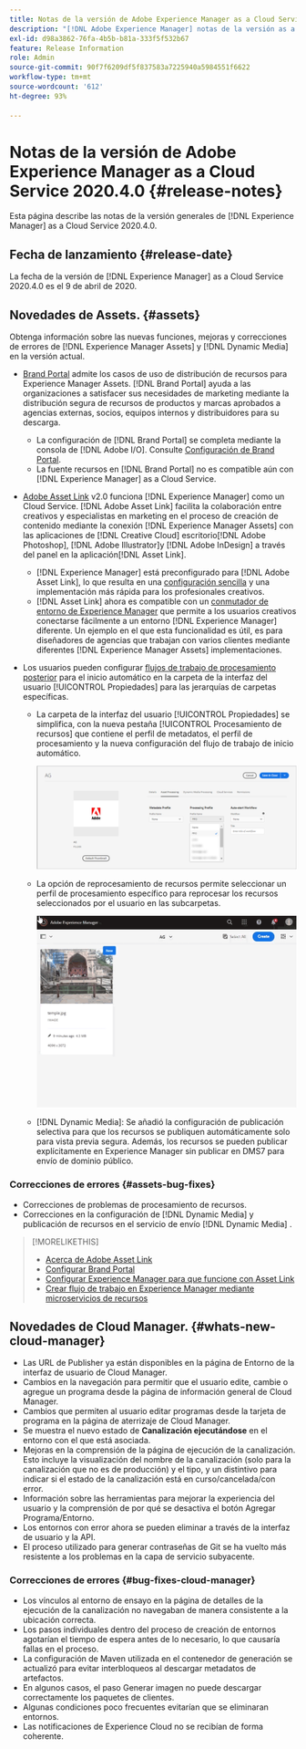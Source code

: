 ```yaml
---
title: Notas de la versión de Adobe Experience Manager as a Cloud Service para 2020.4.0
description: "[!DNL Adobe Experience Manager] notas de la versión as a Cloud Service para 2020.4.0."
exl-id: d98a3862-76fa-4b5b-b81a-333f5f532b67
feature: Release Information
role: Admin
source-git-commit: 90f7f6209df5f837583a7225940a5984551f6622
workflow-type: tm+mt
source-wordcount: '612'
ht-degree: 93%

---
```


# Notas de la versión de Adobe Experience Manager as a Cloud Service 2020.4.0 {#release-notes}

Esta página describe las notas de la versión generales de [!DNL Experience Manager] as a Cloud Service 2020.4.0.

## Fecha de lanzamiento {#release-date}

La fecha de la versión de [!DNL Experience Manager] as a Cloud Service 2020.4.0 es el 9 de abril de 2020.

## Novedades de Assets. {#assets}

Obtenga información sobre las nuevas funciones, mejoras y correcciones de errores de [!DNL Experience Manager Assets] y [!DNL Dynamic Media] en la versión actual.

* [Brand Portal](https://experienceleague.adobe.com/docs/experience-manager-brand-portal/using/home.html) admite los casos de uso de distribución de recursos para Experience Manager Assets. [!DNL Brand Portal] ayuda a las organizaciones a satisfacer sus necesidades de marketing mediante la distribución segura de recursos de productos y marcas aprobados a agencias externas, socios, equipos internos y distribuidores para su descarga.
   * La configuración de [!DNL Brand Portal] se completa mediante la consola de [!DNL Adobe I/O]. Consulte [Configuración de Brand Portal](https://experienceleague.adobe.com/docs/experience-manager-brand-portal/using/publish/configure-aem-assets-with-brand-portal.html).
   * La fuente recursos en [!DNL Brand Portal] no es compatible aún con [!DNL Experience Manager] as a Cloud Service.

* [Adobe Asset Link](https://helpx.adobe.com/es/enterprise/using/adobe-asset-link.html) v2.0 funciona [!DNL Experience Manager] como un Cloud Service. [!DNL Adobe Asset Link] facilita la colaboración entre creativos y especialistas en marketing en el proceso de creación de contenido mediante la conexión [!DNL Experience Manager Assets] con las aplicaciones de [!DNL Creative Cloud] escritorio[!DNL Adobe Photoshop], [!DNL Adobe Illustrator]y [!DNL Adobe InDesign] a través del panel en la aplicación[!DNL Asset Link].
   * [!DNL Experience Manager] está preconfigurado para [!DNL Adobe Asset Link], lo que resulta en una [configuración sencilla](https://helpx.adobe.com/enterprise/using/configure-aem-assets-for-asset-link.html) y una implementación más rápida para los profesionales creativos.
   * [!DNL Asset Link] ahora es compatible con un [conmutador de entorno de Experience Manager](https://helpx.adobe.com/enterprise/using/manage-assets-using-adobe-asset-link.html#UseAdobeAssetLink) que permite a los usuarios creativos conectarse fácilmente a un entorno [!DNL Experience Manager] diferente. Un ejemplo en el que esta funcionalidad es útil, es para diseñadores de agencias que trabajan con varios clientes mediante diferentes [!DNL Experience Manager Assets] implementaciones.

* Los usuarios pueden configurar [flujos de trabajo de procesamiento posterior](/help/assets/asset-microservices-configure-and-use.md#post-processing-workflows) para el inicio automático en la carpeta de la interfaz del usuario [!UICONTROL Propiedades] para las jerarquías de carpetas específicas.
   * La carpeta de la interfaz del usuario [!UICONTROL Propiedades] se simplifica, con la nueva pestaña [!UICONTROL Procesamiento de recursos] que contiene el perfil de metadatos, el perfil de procesamiento y la nueva configuración del flujo de trabajo de inicio automático.

     ![Los perfiles de procesamiento se pueden aplicar fácilmente a las carpetas, y todos los recursos cargados a las carpetas se procesan mediante estos perfiles](/help/assets/assets/asset-processing-folder-properties.png)

   * La opción de reprocesamiento de recursos permite seleccionar un perfil de procesamiento específico para reprocesar los recursos seleccionados por el usuario en las subcarpetas.

     ![Reprocesar los recursos seleccionados con un perfil de procesamiento específico](/help/assets/assets/fpo-existing-asset-reprocess.gif)

   * [!DNL Dynamic Media]: Se añadió la configuración de publicación selectiva para que los recursos se publiquen automáticamente solo para vista previa segura. Además, los recursos se pueden publicar explícitamente en Experience Manager sin publicar en DMS7 para envío de dominio público.

### Correcciones de errores {#assets-bug-fixes}

* Correcciones de problemas de procesamiento de recursos.
* Correcciones en la configuración de [!DNL Dynamic Media] y publicación de recursos en el servicio de envío [!DNL Dynamic Media] .

>[!MORELIKETHIS]
>
>* [Acerca de Adobe Asset Link](https://www.adobe.com/creativecloud/business/enterprise/adobe-asset-link.html)
>* [Configurar Brand Portal](https://experienceleague.adobe.com/docs/experience-manager-brand-portal/using/publish/configure-aem-assets-with-brand-portal.html)
>* [Configurar Experience Manager para que funcione con Asset Link](https://helpx.adobe.com/enterprise/using/configure-aem-assets-for-asset-link.html)
>* [Crear flujo de trabajo en Experience Manager mediante microservicios de recursos](https://experienceleague.adobe.com/docs/experience-manager-cloud-service/assets/manage/asset-microservices-configure-and-use.html#post-processing-workflows)

## Novedades de Cloud Manager. {#whats-new-cloud-manager}

* Las URL de Publisher ya están disponibles en la página de Entorno de la interfaz de usuario de Cloud Manager.
* Cambios en la navegación para permitir que el usuario edite, cambie o agregue un programa desde la página de información general de Cloud Manager.
* Cambios que permiten al usuario editar programas desde la tarjeta de programa en la página de aterrizaje de Cloud Manager.
* Se muestra el nuevo estado de **Canalización ejecutándose** en el entorno con el que está asociada.
* Mejoras en la comprensión de la página de ejecución de la canalización. Esto incluye la visualización del nombre de la canalización (solo para la canalización que no es de producción) y el tipo, y un distintivo para indicar si el estado de la canalización está en curso/cancelada/con error.
* Información sobre las herramientas para mejorar la experiencia del usuario y la comprensión de por qué se desactiva el botón Agregar Programa/Entorno.
* Los entornos con error ahora se pueden eliminar a través de la interfaz de usuario y la API.
* El proceso utilizado para generar contraseñas de Git se ha vuelto más resistente a los problemas en la capa de servicio subyacente.

### Correcciones de errores {#bug-fixes-cloud-manager}

* Los vínculos al entorno de ensayo en la página de detalles de la ejecución de la canalización no navegaban de manera consistente a la ubicación correcta.
* Los pasos individuales dentro del proceso de creación de entornos agotarían el tiempo de espera antes de lo necesario, lo que causaría fallas en el proceso.
* La configuración de Maven utilizada en el contenedor de generación se actualizó para evitar interbloqueos al descargar metadatos de artefactos.
* En algunos casos, el paso Generar imagen no puede descargar correctamente los paquetes de clientes.
* Algunas condiciones poco frecuentes evitarían que se eliminaran entornos.
* Las notificaciones de Experience Cloud no se recibían de forma coherente.
